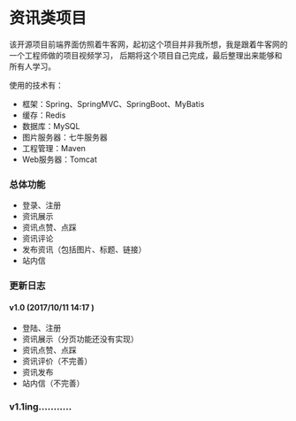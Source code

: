 # 资讯类项目 
该开源项目前端界面仿照着牛客网，起初这个项目并非我所想，我是跟着牛客网的一个工程师做的项目视频学习，
后期将这个项目自己完成，最后整理出来能够和所有人学习。

使用的技术有：

* 框架：Spring、SpringMVC、SpringBoot、MyBatis
* 缓存：Redis
* 数据库：MySQL
* 图片服务器：七牛服务器
* 工程管理：Maven
* Web服务器：Tomcat

### 总体功能 

* 登录、注册
* 资讯展示
* 资讯点赞、点踩
* 资讯评论
* 发布资讯（包括图片、标题、链接）
* 站内信

### 更新日志 
#### v1.0 (2017/10/11 14:17 ) 
* 登陆、注册
* 资讯展示（分页功能还没有实现）
* 资讯点赞、点踩
* 资讯评价（不完善）
* 资讯发布
* 站内信（不完善）

### v1.1ing...........
